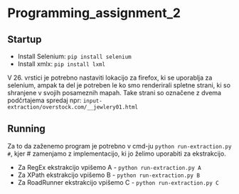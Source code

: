 # Programming_assignment_2

## Startup

- Install Selenium: `pip install selenium` 
- Install xmlx: `pip install lxml` 

V 26. vrstici je potrebno nastaviti lokacijo za firefox, ki se uporablja za selenium, ampak ta del je potreben le ko smo 
renderirali spletne strani, ki so shranjene v svojih posameznih mapah. Take strani so označene z dvema podčrtajema spredaj npr: `input-extraction/overstock.com/__jewlery01.html`

## Running

Za to da zaženemo program je potrebno v cmd-ju `python run-extraction.py #`, kjer # zamenjamo z implementacijo, ki jo želimo uporabiti za ekstrakcijo.
- Za RegEx ekstrakcijo vpišemo A - `python run-extraction.py A`
- Za XPath ekstrakcijo vpišemo B - `python run-extraction.py B`
- Za RoadRunner ekstrakcijo vpišemo C - `python run-extraction.py C`